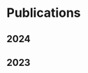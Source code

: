 # Publications

## 2024
<Paper
  image="/images/publication/z-splat.png"
  title="Z-Splat: Z-Axis Gaussian Splatting for Camera-Sonar Fusion"
  journal="ICCP 2024 (TPAMI Special Issue)"
  author="Ziyuan Qu, Omkar Vengurlekar, Mohamad Qadri, Kevin Zhang, Michael Kaess, Christopher Metzler, Suren Jayasuriya, Adithya Pediredla"
  projectUrl="https://quintonqu.github.io/z-splat-website/"
  paperUrl="https://arxiv.org/pdf/2404.04687"
  codeUrl="https://github.com/QuintonQu/gaussian-splatting-with-depth/tree/gs-depth-main"
/>

<Paper
  image="/images/publication/example.png"
  title="Efficient Time Sampling Strategy for Transient Absorption Spectroscopy"
  journal="ICCP 2024"
  author="TBD"
/>

## 2023
<Paper
  image="/images/publication/snapshot-thumbnail.png"
  title="Snapshot Lidar: Fourier Embedding of Amplitude and Phase for Single-Image Depth Reconstruction"
  journal="CVPR 2024"
  author="Sarah Friday, Yunzi Shi, Yaswanth Cherivirala, Vishwanath Saragadam, Adithya Pediredla"
  projectUrl="https://sarahkfriday.github.io/snapshot-lidar/"
  paperUrl="https://openaccess.thecvf.com/content/CVPR2024/papers/Friday_Snapshot_Lidar_Fourier_Embedding_of_Amplitude_and_Phase_for_Single-Image_CVPR_2024_paper.pdf"
  codeUrl="https://github.com/dartmouth-risc-lab/snapshot-lidar"
/>

<Paper
  image="/images/publication/doppler-tof-rendering.png"
  title="Doppler Time-of-Flight Rendering"
  journal="ACM Transactions on Graphics (SIGGRAPH Asia 2023)"
  author="Juhyeon Kim, Wojciech Jarosz, Ioannis Gkioulekas, Adithya Pediredla"
  projectUrl="https://juhyeonkim95.github.io/project-pages/dopplertof"
  paperUrl="https://arxiv.org/abs/2309.16163"
  codeUrl="https://github.com/juhyeonkim95/Mitsuba3DopplerToF"
/>


<script setup>
import Paper from '../../components/Paper.vue'
</script>